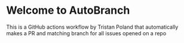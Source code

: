 # Welcome to AutoBranch
This is a GitHub actions workflow by Tristan Poland that automatically makes a PR and matching branch for all issues opened on a repo
